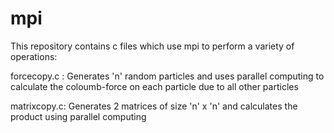 mpi
===
This repository contains c files which use mpi to perform a variety of operations:

forcecopy.c : Generates 'n' random particles and uses parallel computing to calculate 
              the coloumb-force on each particle due to all other particles

matrixcopy.c: Generates 2 matrices of size 'n' x 'n' and calculates the product using 
              parallel computing
